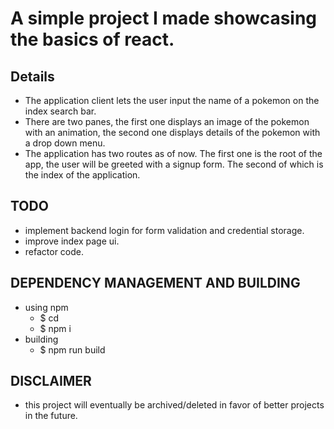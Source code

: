 # A simple project I made showcasing the basics of react.

## Details
- The application client lets the user input the name of a pokemon on the index search bar.
- There are two panes, the first one displays an image of the pokemon with an animation, the second one displays details of the pokemon with a drop down menu.
- The application has two routes as of now. The first one is the root of the app, the user will be greeted with a signup form. The second of which is the index of the application.

## TODO
- implement backend login for form validation and credential storage.
- improve index page ui.
- refactor code.

## DEPENDENCY MANAGEMENT AND BUILDING
- using npm
  - $ cd <project-root>
  - $ npm i
- building
  - $ npm run build

## DISCLAIMER
- this project will eventually be archived/deleted in favor of better projects in the future.

